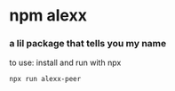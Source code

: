 # npm alexx
 ### a lil package that tells you my name

 to use: install and run with npx

 ```
 npx run alexx-peer
 ```
